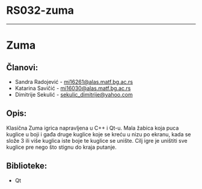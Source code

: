 # RS032-zuma
---
# Zuma
## Članovi:
* Sandra Radojević - mi16261@alas.matf.bg.ac.rs
* Katarina Savičić - mi16030@alas.matf.bg.ac.rs
* Dimitrije Sekulić - sekulic_dimitrije@yahoo.com

## Opis:
Klasična Zuma igrica napravljena u C++ i Qt-u. Mala žabica koja puca kuglice u boji i gađa druge kuglice koje se kreću u nizu po ekranu, kada se slože 3 ili više kuglica iste boje te kuglice se unište. Cilj igre je uništiti sve kuglice pre nego što stignu do kraja putanje.

## Biblioteke:
* Qt
